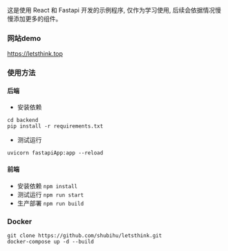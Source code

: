 这是使用 React 和 Fastapi 开发的示例程序, 仅作为学习使用, 后续会依据情况慢慢添加更多的组件。

### 网站demo
https://letsthink.top

### 使用方法

#### 后端
- 安装依赖
```
cd backend
pip install -r requirements.txt
```
- 测试运行
```
uvicorn fastapiApp:app --reload
```

#### 前端
- 安装依赖
`npm install`
- 测试运行
`npm run start`
- 生产部署
`npm run build`

### Docker
```
git clone https://github.com/shubihu/letsthink.git
docker-compose up -d --build
```
